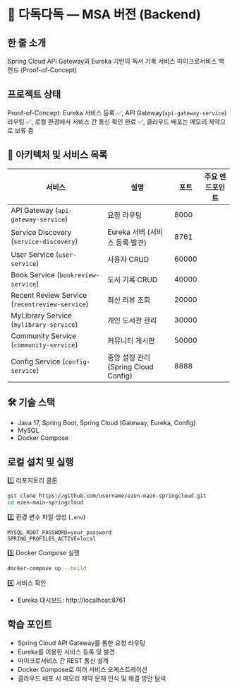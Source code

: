 # 🚀 다독다독 — MSA 버전 (Backend)


## 한 줄 소개
Spring Cloud API Gateway와 Eureka 기반의 독서 기록 서비스 마이크로서비스 백엔드 (Proof-of-Concept)

## 프로젝트 상태
Proof-of-Concept: Eureka 서비스 등록 ✅, API Gateway(`api-gateway-service`) 라우팅 ✅, 로컬 환경에서 서비스 간 통신 확인 완료 ✅, 클라우드 배포는 메모리 제약으로 보류 중

## 📖 아키텍처 및 서비스 목록
| 서비스 | 설명 | 포트 | 주요 엔드포인트 |
|---------|-------|------|----------------|
| API Gateway (`api-gateway-service`) | 요청 라우팅 | 8000 |
| Service Discovery (`service-discovery`) | Eureka 서버 (서비스 등록·발견) | 8761 |
| User Service (`user-service`) | 사용자 CRUD | 60000 |
| Book Service (`bookreview-service`) | 도서 기록 CRUD | 40000 |
| Recent Review Service (`recentreview-service`) | 최신 리뷰 조회 | 20000 |
| MyLibrary Service (`mylibrary-service`) | 개인 도서관 관리 | 30000 |
| Community Service (`community-service`) | 커뮤니티 게시판 | 50000 |
| Config Service (`config-service`) | 중앙 설정 관리 (Spring Cloud Config) | 8888 |

## 🛠 기술 스택
- Java 17, Spring Boot, Spring Cloud (Gateway, Eureka, Config)
- MySQL
- Docker Compose


## 로컬 설치 및 실행
1️⃣ 리포지토리 클론
```bash
git clone https://github.com/username/ezen-main-springcloud.git
cd ezen-main-springcloud
```
2️⃣ 환경 변수 파일 생성 (`.env`)
```dotenv
MYSQL_ROOT_PASSWORD=your_password
SPRING_PROFILES_ACTIVE=local
```
3️⃣ Docker Compose 실행
```bash
docker-compose up --build
```
4️⃣ 서비스 확인
- Eureka 대시보드: http://localhost:8761

## 학습 포인트
- Spring Cloud API Gateway를 통한 요청 라우팅
- Eureka를 이용한 서비스 등록 및 발견
- 마이크로서비스 간 REST 통신 설계
- Docker Compose로 여러 서비스 오케스트레이션
- 클라우드 배포 시 메모리 제약 문제 인식 및 해결 방안 탐색

